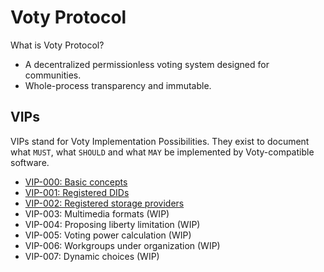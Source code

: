 # Voty Protocol

What is Voty Protocol?

- A decentralized permissionless voting system designed for communities.
- Whole-process transparency and immutable.

## VIPs

VIPs stand for Voty Implementation Possibilities. They exist to document what `MUST`, what `SHOULD` and what `MAY` be implemented by Voty-compatible software.

- [VIP-000: Basic concepts](/vips/VIP-000.md)
- [VIP-001: Registered DIDs](/vips/VIP-001.md)
- [VIP-002: Registered storage providers](/vips/VIP-002.md)
- VIP-003: Multimedia formats (WIP)
- VIP-004: Proposing liberty limitation (WIP)
- VIP-005: Voting power calculation (WIP)
- VIP-006: Workgroups under organization (WIP)
- VIP-007: Dynamic choices (WIP)
